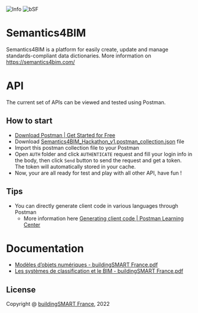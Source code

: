<p>
  <a style="text-decoration:none" href="#">
    <img src="https://img.shields.io/badge/Current Release-Beta-brightgreen" alt="Info" />
  </a>
  <a style="text-decoration:none" href="https://buildingsmartfrance-mediaconstruct.fr//">
    <img src="https://img.shields.io/badge/By-buildingSMART France-blue" alt="bSF" />
  </a>
</p>


# Semantics4BIM

Semantics4BIM is a platform for easily create, update and manage standards-compliant data dictionaries. More information on https://semantics4bim.com/

# API

The current set of APIs can be viewed and tested using Postman.

## How to start

- [Download Postman | Get Started for Free](https://www.postman.com/downloads/)
- Download [Semantics4BIM_Hackathon_v1.postman_collection.json](/Semantics4BIM_Hackathon_v1.postman_collection.json) file
- Import this postman collection file to your Postman
- Open `AUTH` folder and click `AUTHENTICATE` request and fill your login info in the body, then click `Send` button to send the request and get a token. The token will automatically stored in your cache.
- Now, your are all ready for test and play with all other API, have fun !

## Tips

- You can directly generate client code in various languages through Postman
  - More information here [Generating client code | Postman Learning Center](https://learning.postman.com/docs/sending-requests/generate-code-snippets/)

# Documentation

- [Modèles d’objets numériques - buildingSMART France.pdf](https://mediaconstruct.sharepoint.com/:b:/s/Hackathon-Semantics4BIM/EYh7FVo6c7FDtVyWzWPSLl8BjTj-UyiCs39flZSZyLQ0_w?e=zHduW7)
- [Les systèmes de classification et le BIM - buildingSMART France.pdf](https://mediaconstruct.sharepoint.com/:b:/s/Hackathon-Semantics4BIM/ESQYDrxaFsZCrIfXoeTxQ7EBQ5xilqz7OrKYW7BZc3rfkg?e=uftWrO)

## License

Copyright @ [buildingSMART France](https://buildingsmartfrance-mediaconstruct.fr/), 2022